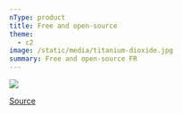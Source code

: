 ```yaml
---
nType: product
title: Free and open-source
theme:
  - c2
image: /static/media/titanium-dioxide.jpg
summary: Free and open-source FR
---
```



![](/media/license-apache.png)

[Source](https://github.com/OhBonsai/kimix/blob/main/LICENSE)